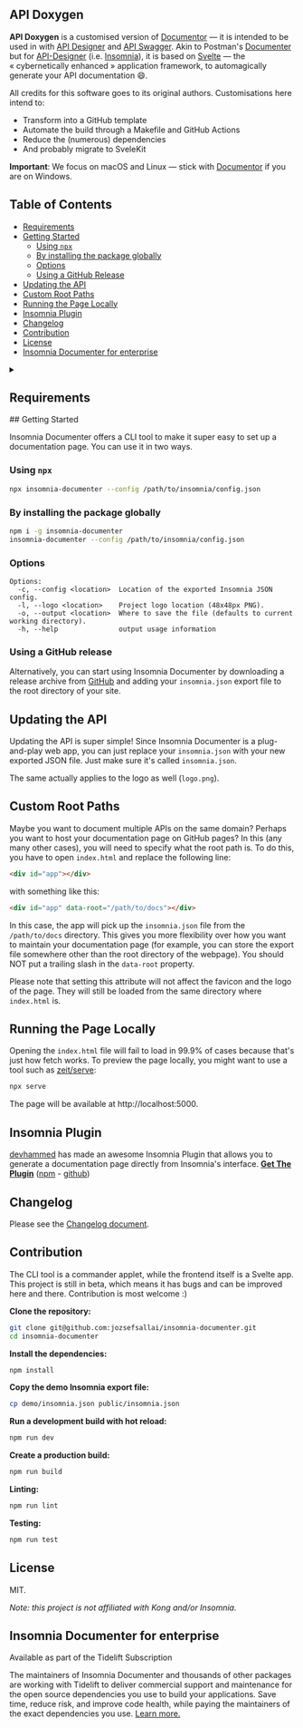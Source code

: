 ## API Doxygen

**API Doxygen** is a customised version of [Documentor][insdocu] — it is intended to be used in with [API Designer][designer] and
[API Swagger][swagger]. Akin to Postman's [Documenter][postdoc] but for [API-Designer][designer] (i.e. [Insomnia]), it is based on
[Svelte] — the «&nbsp;cybernetically enhanced&nbsp;» application framework, to automagically generate your API documentation
:smile:.

All credits for this software goes to its original authors. Customisations here intend to:

  - Transform into a GitHub template
  - Automate the build through a Makefile and GitHub Actions
  - Reduce the (numerous) dependencies
  - And probably migrate to SveleKit

**Important**: We focus on macOS and Linux — stick with [Documentor][insdocu] if you are on Windows.

## Table of Contents

- [Requirements](#requirements)
- [Getting Started](#getting-started)
  - [Using `npx`](#using-npx)
  - [By installing the package globally](#by-installing-the-package-globally)
  - [Options](#options)
  - [Using a GitHub Release](#using-a-github-release)
- [Updating the API](#updating-the-api)
- [Custom Root Paths](#custom-root-paths)
- [Running the Page Locally](#running-the-page-locally)
- [Insomnia Plugin](#insomnia-plugin)
- [Changelog](#changelog)
- [Contribution](#contribution)
- [License](#license)
- [Insomnia Documenter for enterprise](#insomnia-documenter-for-enterprise)

<details>
<summary>

## Requirements

</summary>

* Node.js (8.x or higher is recommended)
* An exported Insomnia workspace JSON (v4)

</details>
## Getting Started

Insomnia Documenter offers a CLI tool to make it super easy to set up a documentation page. You can use it in two ways.

### Using `npx`

```sh
npx insomnia-documenter --config /path/to/insomnia/config.json
```

### By installing the package globally

```sh
npm i -g insomnia-documenter
insomnia-documenter --config /path/to/insomnia/config.json
```

### Options

```
Options:
  -c, --config <location>  Location of the exported Insomnia JSON config.
  -l, --logo <location>    Project logo location (48x48px PNG).
  -o, --output <location>  Where to save the file (defaults to current working directory).
  -h, --help               output usage information
```

### Using a GitHub release

Alternatively, you can start using Insomnia Documenter by downloading a release archive from [GitHub](https://github.com/jozsefsallai/insomnia-documenter/releases) and adding your `insomnia.json` export file to the root directory of your site.

## Updating the API

Updating the API is super simple! Since Insomnia Documenter is a plug-and-play web app, you can just replace your `insomnia.json` with your new exported JSON file. Just make sure it's called `insomnia.json`.

The same actually applies to the logo as well (`logo.png`).

## Custom Root Paths

Maybe you want to document multiple APIs on the same domain? Perhaps you want to host your documentation page on GitHub pages? In this (any many other cases), you will need to specify what the root path is. To do this, you have to open `index.html` and replace the following line:

```html
<div id="app"></div>
```

with something like this:

```html
<div id="app" data-root="/path/to/docs"></div>
```

In this case, the app will pick up the `insomnia.json` file from the `/path/to/docs` directory. This gives you more flexibility over how you want to maintain your documentation page (for example, you can store the export file somewhere other than the root directory of the webpage). You should NOT put a trailing slash in the `data-root` property.

Please note that setting this attribute will not affect the favicon and the logo of the page. They will still be loaded from the same directory where `index.html` is.

## Running the Page Locally

Opening the `index.html` file will fail to load in 99.9% of cases because that's just how fetch works. To preview the page locally, you might want to use a tool such as [zeit/serve](https://github.com/zeit/serve):

```sh
npx serve
```

The page will be available at http://localhost:5000.

## Insomnia Plugin

[devhammed](https://github.com/devhammed) has made an awesome Insomnia Plugin that allows you to generate a documentation page directly from Insomnia's interface. **[Get The Plugin](https://insomnia.rest/plugins/insomnia-plugin-documenter)** ([npm](https://www.npmjs.com/package/insomnia-plugin-documenter) - [github](https://github.com/devhammed/insomnia-plugin-documenter))

## Changelog

Please see the [Changelog document](https://github.com/jozsefsallai/insomnia-documenter/blob/master/CHANGELOG.md).

## Contribution

The CLI tool is a commander applet, while the frontend itself is a Svelte app. This project is still in beta, which means it has bugs and can be improved here and there. Contribution is most welcome :)

**Clone the repository:**

```sh
git clone git@github.com:jozsefsallai/insomnia-documenter.git
cd insomnia-documenter
```

**Install the dependencies:**

```sh
npm install
```

**Copy the demo Insomnia export file:**

```sh
cp demo/insomnia.json public/insomnia.json
```

**Run a development build with hot reload:**

```sh
npm run dev
```

**Create a production build:**

```sh
npm run build
```

**Linting:**

```sh
npm run lint
```

**Testing:**
```sh
npm run test
```

## License

MIT.

*Note: this project is not affiliated with Kong and/or Insomnia.*

## Insomnia Documenter for enterprise

Available as part of the Tidelift Subscription

The maintainers of Insomnia Documenter and thousands of other packages are working with Tidelift to deliver commercial support and maintenance for the open source dependencies you use to build your applications. Save time, reduce risk, and improve code health, while paying the maintainers of the exact dependencies you use. [Learn more.](https://tidelift.com/subscription/pkg/npm-insomnia-documenter?utm_source=npm-insomnia-documenter&utm_medium=referral&utm_campaign=enterprise&utm_term=repo)

[insdocu]:      https://github.com/jozsefsallai/insomnia-documenter
[designer]:     https://github.com/ISLEcode/API-Designer
[doxygen]:      https://github.com/ISLEcode/API-Doxygen
[swagger]:      https://github.com/ISLEcode/API-Swagger
[postdoc]:      https://www.getpostman.com/api-documentation-generator
[insomnia]:     https://insomnia.rest
[svelte]:       https://svelte.dev
